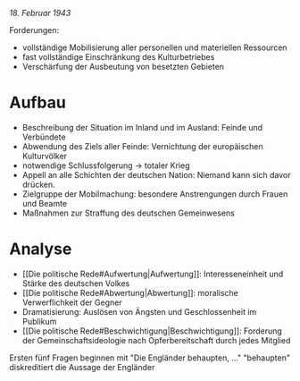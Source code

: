 _18. Februar 1943_

Forderungen:
- vollständige Mobilisierung aller personellen und materiellen Ressourcen
- fast vollständige Einschränkung des Kulturbetriebes
- Verschärfung der Ausbeutung von besetzten Gebieten

# Aufbau

- Beschreibung der Situation im Inland und im Ausland: Feinde und Verbündete
- Abwendung des Ziels aller Feinde: Vernichtung der europäischen Kulturvölker
- notwendige Schlussfolgerung → totaler Krieg
- Appell an alle Schichten der deutschen Nation: Niemand kann sich davor drücken.
- Zielgruppe der Mobilmachung: besondere Anstrengungen durch Frauen und Beamte
- Maßnahmen zur Straffung des deutschen Gemeinwesens

# Analyse
- [[Die politische Rede#Aufwertung|Aufwertung]]:  Interesseneinheit und Stärke des deutschen Volkes
- [[Die politische Rede#Abwertung|Abwertung]]: moralische Verwerflichkeit der Gegner
- Dramatisierung: Auslösen von Ängsten und Geschlossenheit im Publikum
- [[Die politische Rede#Beschwichtigung|Beschwichtigung]]: Forderung der Gemeinschaftsideologie nach Opferbereitschaft durch jedes Mitglied

Ersten fünf Fragen beginnen mit "Die Engländer behaupten, ..." 
"behaupten" diskreditiert die Aussage der Engländer